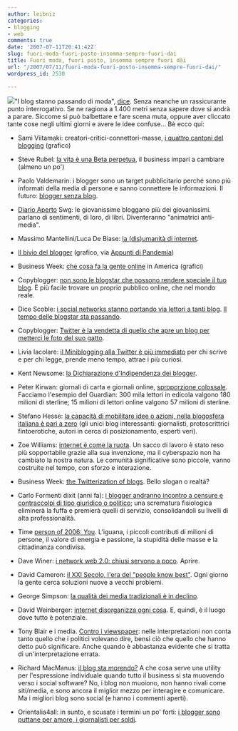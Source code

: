 ```yaml
---
author: leibniz
categories:
- blogging
- web
comments: true
date: '2007-07-11T20:41:42Z'
slug: fuori-moda-fuori-posto-insomma-sempre-fuori-dai
title: Fuori moda, fuori posto, insomma sempre fuori dài
url: "/2007/07/11/fuori-moda-fuori-posto-insomma-sempre-fuori-dai/"
wordpress_id: 2530

---
```

![](http://www.leibniz-blogs.it/gallery/kinders.gif)"I blog stanno passando di moda", [dice](http://www.kinder.st/programma.html). Senza neanche un rassicurante punto interrogativo. Se ne ragiona a 1.400 metri senza sapere dove si andrà a parare. Siccome si può balbettare e fare scena muta, oppure aver cliccato tante cose negli ultimi giorni e avere le idee confuse... Bè ecco qui:



	
  * Sami Viitamaki: creatori-critici-connettori-masse, [i quattro cantoni del blogging](http://www.samiviitamaki.com/2007/05/22/the-flirt-model-of-crowdsourcing-creators-critics-connectors-crowds/) (grafico)

	
  * Steve Rubel: [la vita è una Beta perpetua](http://www.micropersuasion.com/2007/06/life_is_in_perp.html), il business impari a cambiare (almeno un po')

	
  * Paolo Valdemarin: i blogger sono un target pubblicitario perché sono più informati della media di persone e sanno connettere le informazioni. Il futuro: [blogger senza blog](http://paolo.evectors.it/italian/2007/07/10.html#a3311).

	
  * [Diario Aperto](http://www.diarioaperto.it/post/12841568/Qualcosina+dalla+rassegna+stam) Swg: le giovanissime bloggano più dei giovanissimi. parlano di sentimenti, di loro, di libri. Diventeranno "animatrici anti-media".<!--more-->

	
  * Massimo Mantellini/Luca De Biase: [la (dis)umanità di internet](http://paolo.evectors.it/italian/2007/07/10.html#a3311).

	
  * [Il bivio del blogger](http://pandemia.tumblr.com/post/5289261) (grafico, via [Appunti di Pandemia](http://pandemia.tumblr.com/post/5289261))

	
  * Business Week: [che cosa fa la gente online](http://www.businessweek.com/magazine/content/07_24/b4038405.htm) in America (grafici)

	
  * Copyblogger: [non sono le blogstar che possono rendere speciale il tuo blog](http://www.copyblogger.com/blogging-a-list/). È più facile trovare un proprio pubblico online, che nel mondo reale.

	
  * Dice Scoble: [i social networks stanno portando via lettori a tanti blog](http://scobleizer.com/2007/07/02/too-old-for-facebook/). [Il tempo delle blogstar sta passando](http://www.gapingvoid.com/Moveable_Type/archives/004018.html).

	
  * Copyblogger: [Twitter è la vendetta di quello che apre un blog per metterci le foto del suo gatto](http://www.copyblogger.com/blogging-is-dead/).

	
  * Livia Iacolare: [il Miniblogging alla Twitter è più immediato](http://liviacolare.com/2007/07/04/differences-between-blogging-miniblogging-and-text-messaging/) per chi scrive e per chi legge, prende meno tempo, attrae i più curiosi.

	
  * Kent Newsome: [la Dichiarazione d'Indipendenza dei blogger](http://www.newsome.org/2007/07/declaration-of-blogging-independence.shtml).

	
  * Peter Kirwan: giornali di carta e giornali online, [sproporzione colossale](http://www.pressgazette.co.uk/story.asp?sectioncode=1&storycode=38012). Facciamo l'esempio del Guardian: 300 mila lettori in edicola valgono 180 milioni di sterline; 15 milioni di lettori online valgono 57 milioni di sterline.

	
  * Stefano Hesse: [la capacità di mobilitare idee o azioni, nella blogosfera italiana è pari a zero](http://sottorete.typepad.com/blog/2007/06/i-blog-italiani.html) (gli unici blog interessanti: giornalisti, protoscrittrici fintoerotiche, autori in cerca di posizionamento, esperti veri).

	
  * Zoe Williams: [internet è come la ruota](http://www.guardian.co.uk/commentisfree/story/0,,2101717,00.html). Un sacco di lavoro è stato reso più sopportabile grazie alla sua invenzione, ma il cyberspazio non ha cambiato la nostra natura. Le comunità significative sono piccole, vanno costruite nel tempo, con sforzo e interazione.

	
  * Business Week: [the Twitterization of blogs](http://www.businessweek.com/technology/content/jun2007/tc20070604_254236.htm). Bello slogan o realtà?

	
  * Carlo Formenti dixit (anni fa): [i blogger andranno incontro a censure e contraccolpi di tipo giuridico o politico](http://espresso.repubblica.it/dettaglio-archivio/163603); una scrematura fisiologica eliminerà la fuffa e premierà quelli di servizio, consolidandoli su livelli di alta professionalità.

	
  * Time [person of 2006: You](http://www.time.com/time/personoftheyear/). L'iguana, i piccoli contributi di milioni di persone, il valore di energia e passione, la stupidità delle masse e la cittadinanza condivisa.

	
  * Dave Winer: [i network web 2.0: chiusi servono a poco](http://www.scripting.com/stories/2007/06/17/itsTimeToOpenUpNetworkingA.html). Aprire.

	
  * David Cameron: [il XXI Secolo, l'era del "people know best"](http://www.telegraph.co.uk/news/main.jhtml?xml=/news/2007/06/18/ncameron418.xml). Ogni giorno la gente cerca soluzioni nuove a vecchi problemi.

	
  * George Simpson: [la qualità dei media tradizionali è in declino](http://blogs.mediapost.com/omd_commentary/?p=531).

	
  * David Weinberger: [internet disorganizza ogni cosa](http://www.10zenmonkeys.com/2007/06/14/how-the-internet-disorganizes-everything/). E, quindi, è il luogo dove tutto è potenziale.

	
  * Tony Blair e i media. [Contro i viewspaper](http://news.bbc.co.uk/1/hi/uk_politics/6744581.stm): nelle interpretazioni non conta tanto quello che i politici volevano dire, bensì ciò che quello che hanno detto può significare. Anche quando è abbastanza evidente che si tratta di un'interpretazione errata.

	
  * Richard MacManus: [il blog sta morendo?](http://www.readwriteweb.com/archives/is_blogging_dead.php) A che cosa serve una utility per l'espressione individuale quando tutto il business si sta muovendo verso i social software? No, i blog non muoiono, non hanno rivali come siti/media, e sono ancora il miglior mezzo per interagire e comunicare. Ma i migliori blog sono social (e hanno i commenti aperti).

	
  * Orientalia4all: in sunto, e scusate i termini un po' forti: [i blogger sono puttane per amore, i giornalisti per soldi](http://orientalia4all.net/post/post-blog-e-amore-di-una-estate-a-milano).



